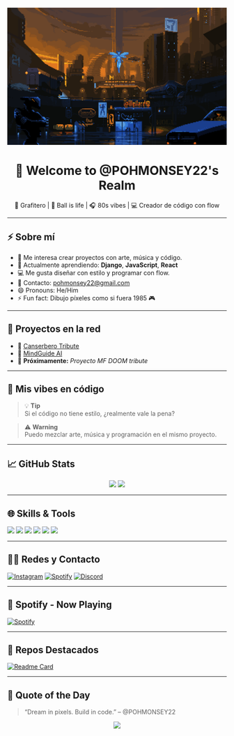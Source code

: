 <p align="center">
  <img src="https://github.com/POHMONSEY22/POHMONSEY22/blob/main/cyberpunk-banner.gif?raw=true" alt="Cyberpunk Banner" />
</p>

<h1 align="center">👋 Welcome to @POHMONSEY22's Realm</h1>

<p align="center">
  🎨 Grafitero | 🏀 Ball is life | 🎧 80s vibes | 💻 Creador de código con flow
</p>

---

## ⚡ Sobre mí

- 👀 Me interesa crear proyectos con arte, música y código.
- 🌱 Actualmente aprendiendo: **Django**, **JavaScript**, **React**
- 💻 Me gusta diseñar con estilo y programar con flow.
- 📢 Contacto: pohmonsey22@gmail.com
- 😄 Pronouns: He/Him
- ⚡️ Fun fact: Dibujo píxeles como si fuera 1985 🎮

---

## 🚀 Proyectos en la red

- 🎿 [Canserbero Tribute](https://canserbero-tyron.netlify.app/)
- 🧠 [MindGuide AI](https://mindguideia.netlify.app/)
- 🌟 **Próximamente:** *Proyecto MF DOOM tribute*

---

## 🎨 Mis vibes en código

> 💡 **Tip**  
> Si el código no tiene estilo, ¿realmente vale la pena?

> ⚠️ **Warning**  
> Puedo mezclar arte, música y programación en el mismo proyecto.

---

## 📈 GitHub Stats

<p align="center">
  <img src="https://github-readme-stats.vercel.app/api?username=POHMONSEY22&show_icons=true&theme=radical&hide_border=true&bg_color=00000000" />
  <img src="https://github-readme-streak-stats.herokuapp.com/?user=POHMONSEY22&theme=radical&hide_border=true&background=FFFFFF00" />
</p>

---

## 🌐 Skills & Tools

<p>
  <img src="https://cdn.jsdelivr.net/gh/devicons/devicon/icons/javascript/javascript-original.svg" width="40"/>
  <img src="https://cdn.jsdelivr.net/gh/devicons/devicon/icons/python/python-original.svg" width="40"/>
  <img src="https://cdn.jsdelivr.net/gh/devicons/devicon/icons/react/react-original.svg" width="40"/>
  <img src="https://cdn.jsdelivr.net/gh/devicons/devicon/icons/html5/html5-original.svg" width="40"/>
  <img src="https://cdn.jsdelivr.net/gh/devicons/devicon/icons/css3/css3-original.svg" width="40"/>
  <img src="https://cdn.jsdelivr.net/gh/devicons/devicon/icons/git/git-original.svg" width="40"/>
</p>

---

## 👨‍📱 Redes y Contacto

[![Instagram](https://img.shields.io/badge/@pohmonsey22-E4405F?style=for-the-badge&logo=instagram&logoColor=white)]([https://instagram.com/tuusuario](https://www.instagram.com/77._juan/?hl=es))
[![Spotify](https://img.shields.io/badge/Spotify-1DB954?style=for-the-badge&logo=spotify&logoColor=white)](https://open.spotify.com/user/31exen4uhfgkqr3mb55aozou7jsq)
[![Discord](https://img.shields.io/badge/Discord-5865F2?style=for-the-badge&logo=discord&logoColor=white)](https://discord.com/channels/@me)

---

## 🎵 Spotify - Now Playing

[![Spotify](https://novatorem-po7z.vercel.app/api/spotify)](https://open.spotify.com/user/31exen4uhfgkqr3mb55aozou7jsq)

---

## 🔹 Repos Destacados

[![Readme Card](https://github-readme-stats.vercel.app/api/pin/?username=POHMONSEY22&repo=MindGuideAI)](https://github.com/POHMONSEY22/MindGuideAI)

---

## 🌟 Quote of the Day

> “Dream in pixels. Build in code.” – @POHMONSEY22

<p align="center">
  <img src="https://readme-typing-svg.demolab.com?font=Fira+Code&size=22&pause=1000&center=true&vCenter=true&width=435&lines=Follow+the+Flow+;+Code+like+a+Beast+;Stay+Retro+📎" />
</p>

